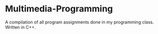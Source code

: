 # Multimedia-Programming
A compilation of all program assignments done in my programming class. Written in C++.
